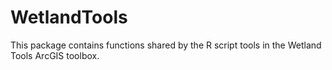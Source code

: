# WetlandTools

This package contains functions shared by the R script tools in the Wetland Tools ArcGIS toolbox.

